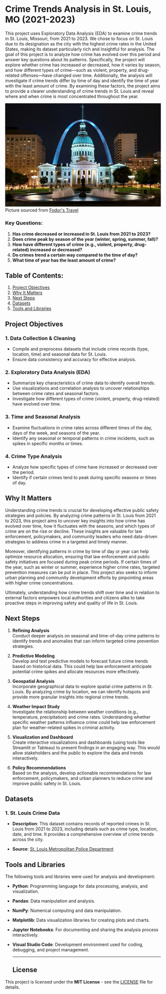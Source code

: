 # Crime Trends Analysis in St. Louis, MO (2021-2023)

This project uses Exploratory Data Analysis (EDA) to examine crime trends in St. Louis, Missouri, from 2021 to 2023. We chose to focus on St. Louis due to its designation as the city with the highest crime rates in the United States, making its dataset particularly rich and insightful for analysis. The goal of this project is to analyze how crime has evolved over this period and answer key questions about its patterns. Specifically, the project will explore whether crime has increased or decreased, how it varies by season, and how different types of crime—such as violent, property, and drug-related offenses—have changed over time. Additionally, the analysis will investigate if crime trends differ by time of day and identify the time of year with the least amount of crime. By examining these factors, the project aims to provide a clearer understanding of crime trends in St. Louis and reveal where and when crime is most concentrated throughout the year.

![picture of Downtown St. Louis, MO with view of The Gateway Arch](stl.jpg)
Picture sourced from [Fodor's Travel](https://www.fodors.com/)

### Key Questions:

1. **Has crime decreased or increased in St. Louis from 2021 to 2023?**
2. **Does crime peak by season of the year (winter, spring, summer, fall)?**
3. **How have different types of crime (e.g., violent, property, drug-related) increased or decreased?**
4. **Do crimes trend a certain way compared to the time of day?**
5. **What time of year has the least amount of crime?**

## Table of Contents:

1. [Project Objectives](#project-objectives)
2. [Why It Matters](#why-it-matters)
3. [Next Steps](#next-steps)
4. [Datasets](#datasets)
5. [Tools and Libraries](#tools-and-libraries)

## Project Objectives

### 1. **Data Collection & Cleaning**

- Compile and preprocess datasets that include crime records (type, location, time) and seasonal data for St. Louis.
- Ensure data consistency and accuracy for effective analysis.

### 2. **Exploratory Data Analysis (EDA)**

- Summarize key characteristics of crime data to identify overall trends.
- Use visualizations and correlation analysis to uncover relationships between crime rates and seasonal factors.
- Investigate how different types of crime (violent, property, drug-related) have evolved over time.

### 3. **Time and Seasonal Analysis**

- Examine fluctuations in crime rates across different times of the day, days of the week, and seasons of the year.
- Identify any seasonal or temporal patterns in crime incidents, such as spikes in specific months or times.

### 4. **Crime Type Analysis**

- Analyze how specific types of crime have increased or decreased over the period.
- Identify if certain crimes tend to peak during specific seasons or times of day.

## Why It Matters

Understanding crime trends is crucial for developing effective public safety strategies and policies. By analyzing crime patterns in St. Louis from 2021 to 2023, this project aims to uncover key insights into how crime has evolved over time, how it fluctuates with the seasons, and which types of crime are on the rise or decline. These insights are valuable for law enforcement, policymakers, and community leaders who need data-driven strategies to address crime in a targeted and timely manner.

Moreover, identifying patterns in crime by time of day or year can help optimize resource allocation, ensuring that law enforcement and public safety initiatives are focused during peak crime periods. If certain times of the year, such as winter or summer, experience higher crime rates, targeted prevention measures can be put in place. This project also seeks to inform urban planning and community development efforts by pinpointing areas with higher crime concentrations.

Ultimately, understanding how crime trends shift over time and in relation to external factors empowers local authorities and citizens alike to take proactive steps in improving safety and quality of life in St. Louis.

## Next Steps

1. **Refining Analysis**  
   Conduct deeper analysis on seasonal and time-of-day crime patterns to identify trends and anomalies that can inform targeted crime prevention strategies.

2. **Predictive Modeling**  
   Develop and test predictive models to forecast future crime trends based on historical data. This could help law enforcement anticipate potential crime spikes and allocate resources more effectively.

3. **Geospatial Analysis**  
   Incorporate geographical data to explore spatial crime patterns in St. Louis. By analyzing crime by location, we can identify hotspots and provide more granular insights into regional crime trends.

4. **Weather Impact Study**  
   Investigate the relationship between weather conditions (e.g., temperature, precipitation) and crime rates. Understanding whether specific weather patterns influence crime could help law enforcement plan for weather-related spikes in criminal activity.

5. **Visualization and Dashboard**  
   Create interactive visualizations and dashboards (using tools like Streamlit or Tableau) to present findings in an engaging way. This would allow stakeholders and the public to explore the data and trends interactively.

6. **Policy Recommendations**  
   Based on the analysis, develop actionable recommendations for law enforcement, policymakers, and urban planners to reduce crime and improve public safety in St. Louis.

## Datasets

### 1. **St. Louis Crime Data**

- **Description**: This dataset contains records of reported crimes in St. Louis from 2021 to 2023, including details such as crime type, location, date, and time. It provides a comprehensive overview of crime trends across the city.

- **Source**: [St. Louis Metropolitan Police Department](https://slmpd.org/stats/)

## Tools and Libraries

The following tools and libraries were used for analysis and development:

- **Python**: Programming language for data processing, analysis, and visualization.
- **Pandas**: Data manipulation and analysis.
- **NumPy**: Numerical computing and data manipulation.
- **Matplotlib**: Data visualization libraries for creating plots and charts.
- **Jupyter Notebooks**: For documenting and sharing the analysis process interactively.
- **Visual Studio Code**: Development environment used for coding, debugging, and project management.

  ***

  ## License

This project is licensed under the **MIT License** - see the [LICENSE](LICENSE) file for details.
